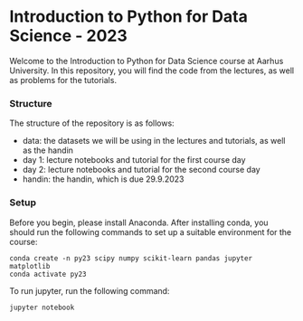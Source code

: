 # Introduction to Python for Data Science - 2023

Welcome to the Introduction to Python for Data Science course at Aarhus University.
In this repository, you will find the code from the lectures, as well as problems for the tutorials. 

### Structure
The structure of the repository is as follows:

- data: the datasets we will be using in the lectures and tutorials, as well as the handin
- day 1: lecture notebooks and tutorial for the first course day
- day 2: lecture notebooks and tutorial for the second course day
- handin: the handin, which is due 29.9.2023

### Setup

Before you begin, please install Anaconda. After installing conda, you should run the following commands to set up a suitable environment for the course:

    conda create -n py23 scipy numpy scikit-learn pandas jupyter matplotlib 
    conda activate py23

To run jupyter, run the following command:

    jupyter notebook
